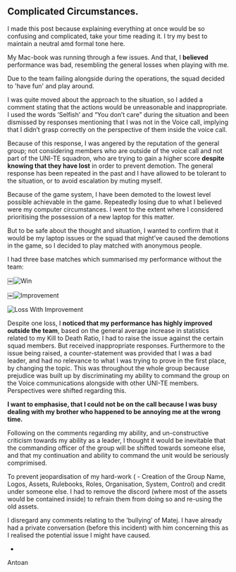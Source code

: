 Complicated Circumstances.
-------
I made this post because explaining everything at once would be so confusing and complicated, take your time reading it.
 I try my best to maintain a neutral amd formal tone here.
 
My Mac-book was running through a few issues. And that, I **believed** performance was bad, resembling the general losses when playing with me.

Due to the team failing alongside during the operations, the squad decided to 'have fun' and play around.

I was quite moved about the approach to the situation, so I added a comment stating that the actions would be unreasonable and inappropriate. I used the words ‘Selfish’ and “You don’t care” during the situation and been dismissed by responses mentioning that I was not in the Voice call, implying that I didn’t grasp correctly on the perspective of them inside the voice call.

Because of this response, I was angered by the reputation of the general group; not considering members who are outside of the voice call and not part of the UNI-TE squadron, who are trying to gain a higher score **despite knowing that they have lost** in order to prevent demotion. The general response has been repeated in the past and I have allowed to be tolerant to the situation, or to avoid escalation by muting myself.

Because of the game system, I have been demoted to the lowest level possible achievable in the game. Repeatedly losing due to what I believed were my computer circumstances. I went to the extent where I considered prioritising the possession of a new laptop for this matter.

But to be safe about the thought and situation, I wanted to confirm that it would be my laptop issues or the squad that might’ve caused the demotions in the game, so I decided to play matched with anonymous people.

I had three base matches which summarised my performance without the team:

￼![Win](https://cdn.discordapp.com/attachments/343227768215175181/414583980872957952/Screen_Shot_2018-02-17_at_14.49.26.png)

￼![Improvement](https://cdn.discordapp.com/attachments/343227768215175181/414584266756849664/Screen_Shot_2018-02-15_at_00.53.38.png)

![Loss With Improvement](https://cdn.discordapp.com/attachments/343227768215175181/414584273358684172/Screen_Shot_2018-02-15_at_00.54.07.png)

Despite one loss, I **noticed that my performance has highly improved outside the team**, based on the general average increase in statistics related to my Kill to Death Ratio, I had to raise the issue against the certain squad members. But received inappropriate responses. Furthermore to the issue being raised, a counter-statement was provided that I was a bad leader, and had no relevance to what I was trying to prove in the first place, by changing the topic. This was throughout the whole group because prejudice was built up by discriminating my ability to command the group on the Voice communications alongside with other UNI-TE members. Perspectives were shifted regarding this.

**I want to emphasise, that I could not be on the call because I was busy dealing with my brother who happened to be annoying me at the wrong time.**

Following on the comments regarding my ability, and un-constructive criticism towards my ability as a leader, I thought it would be inevitable that the commanding officer of the group will be shifted towards someone else, and that my continuation and ability to command the unit would be seriously comprimised.

To prevent jeopardisation of my hard-work ( - Creation of the Group Name, Logos, Assets, Rulebooks, Roles, Organisation, System, Control) and credit under someone else. I had to remove the discord (where most of the assets would be contained inside) to refrain them from doing so and re-using the old assets.

I disregard any comments relating to the ‘bullying’ of Matej. I have already had a private conversation (before this incident) with him concerning this as I realised the potential issue I might have caused.

-
Antoan
